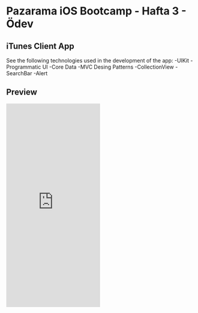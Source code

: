 # Pazarama iOS Bootcamp - Hafta 3 - Ödev


## iTunes Client App

See the following technologies used in the development of the app:
-UIKit
-Programmatic UI
-Core Data
-MVC Desing Patterns
-CollectionView
-SearchBar
-Alert

## Preview
<iframe src="https://streamable.com/e/zi6vht?autoplay=1&nocontrols=1" width="250" height="541" frameborder="0" allowfullscreen allow="autoplay"></iframe>
